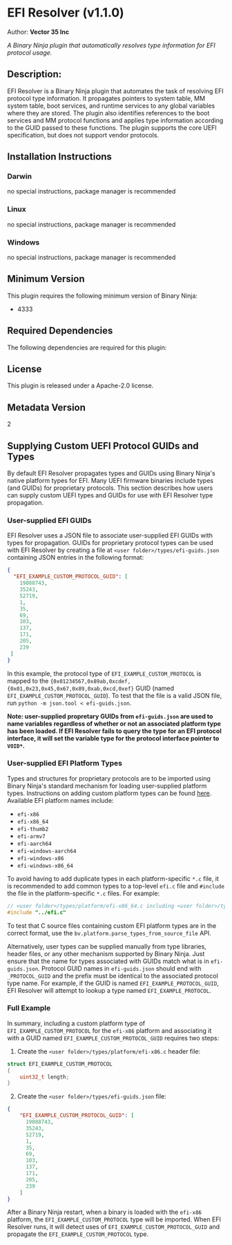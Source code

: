 # EFI Resolver (v1.1.0)
Author: **Vector 35 Inc**

_A Binary Ninja plugin that automatically resolves type information for EFI protocol usage._

## Description:

EFI Resolver is a Binary Ninja plugin that automates the task of resolving EFI protocol type information. It propagates pointers to system table, MM system table, boot services, and runtime services to any global variables where they are stored. The plugin also identifies references to the boot services and MM protocol functions and applies type information according to the GUID passed to these functions. The plugin supports the core UEFI specification, but does not support vendor protocols.

## Installation Instructions

### Darwin

no special instructions, package manager is recommended

### Linux

no special instructions, package manager is recommended

### Windows

no special instructions, package manager is recommended

## Minimum Version

This plugin requires the following minimum version of Binary Ninja:

* 4333

## Required Dependencies

The following dependencies are required for this plugin:

## License

This plugin is released under a Apache-2.0 license.
## Metadata Version

2

## Supplying Custom UEFI Protocol GUIDs and Types

By default EFI Resolver propagates types and GUIDs using Binary Ninja's native platform types for EFI. Many UEFI
firmware binaries include types (and GUIDs) for proprietary protocols. This section describes how users can supply
custom UEFI types and GUIDs for use with EFI Resolver type propagation.

### User-supplied EFI GUIDs

EFI Resolver uses a JSON file to associate user-supplied EFI GUIDs with types for propagation. GUIDs for proprietary
protocol types can be used with EFI Resolver by creating a file at `<user folder>/types/efi-guids.json` containing JSON
entries in the following format:

```json
{
  "EFI_EXAMPLE_CUSTOM_PROTOCOL_GUID": [
    19088743,
    35243,
    52719,
    1,
    35,
    69,
    103,
    137,
    171,
    205,
    239
 ]
}
```

In this example, the protocol type of `EFI_EXAMPLE_CUSTOM_PROTOCOL` is mapped to the
`{0x01234567,0x89ab,0xcdef,{0x01,0x23,0x45,0x67,0x89,0xab,0xcd,0xef}` GUID (named `EFI_EXAMPLE_CUSTOM_PROTOCOL_GUID`).
To test that the file is a valid JSON file, run `python -m json.tool < efi-guids.json`.

__Note: user-supplied propretary GUIDs from `efi-guids.json` are used to name variables regardless of whether or not an associated platform type has been loaded. If EFI Resolver fails to query the type for an EFI protocol interface, it will set the variable type for the protocol interface pointer to `VOID*`.__

### User-supplied EFI Platform Types

Types and structures for proprietary protocols are to be imported using Binary Ninja's standard mechanism for loading
user-supplied platform types. Instructions on adding custom platform types can be found [here](https://docs.binary.ninja/guide/types/platformtypes.html). Available EFI platform names include:
- `efi-x86`
- `efi-x86_64`
- `efi-thumb2`
- `efi-armv7`
- `efi-aarch64`
- `efi-windows-aarch64`
- `efi-windows-x86`
- `efi-windows-x86_64`

To avoid having to add duplicate types in each platform-specific `*.c` file, it is recommended to add common types
to a top-level `efi.c` file and `#include` the file in the platform-specific `*.c` files. For example:

```C
// <user folder>/types/platform/efi-x86_64.c including <user folder>/types/efi.c
#include "../efi.c"
```

To test that C source files containing custom EFI platform types are in the correct format, use the `bv.platform.parse_types_from_source_file` API.

Alternatively, user types can be supplied manually from type libraries, header files, or any other mechanism supported
by Binary Ninja. Just ensure that the name for types associated with GUIDs match what is in `efi-guids.json`. Protocol
GUID names in `efi-guids.json` should end with `_PROTOCOL_GUID` and the prefix must be identical to the associated
protocol type name. For example, if the GUID is named `EFI_EXAMPLE_PROTOCOL_GUID`, EFI Resolver will attempt to
lookup a type named `EFI_EXAMPLE_PROTOCOL`.

### Full Example

In summary, including a custom platform type of `EFI_EXAMPLE_CUSTOM_PROTOCOL` for the `efi-x86` platform and associating
it with a GUID named `EFI_EXAMPLE_CUSTOM_PROTOCOL_GUID` requires two steps:

1. Create the `<user folder>/types/platform/efi-x86.c` header file:

```C
struct EFI_EXAMPLE_CUSTOM_PROTOCOL
{
    uint32_t length;
}
```

2. Create the `<user folder>/types/efi-guids.json` file:

```json
{
    "EFI_EXAMPLE_CUSTOM_PROTOCOL_GUID": [
      19088743,
      35243,
      52719,
      1,
      35,
      69,
      103,
      137,
      171,
      205,
      239
    ]
}
```

After a Binary Ninja restart, when a binary is loaded with the `efi-x86` platform, the `EFI_EXAMPLE_CUSTOM_PROTOCOL`
type will be imported. When EFI Resolver runs, it will detect uses of `EFI_EXAMPLE_CUSTOM_PROTOCOL_GUID` and propagate
the `EFI_EXAMPLE_CUSTOM_PROTOCOL` type.
